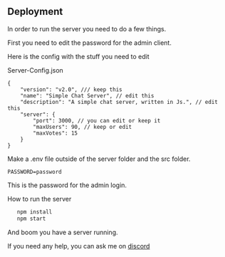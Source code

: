 ## Deployment

In order to run the server you need to do a few things.

First you need to edit the password for the admin client.

Here is the config with the stuff you need to edit

Server-Config.json
```jsonc
{
    "version": "v2.0", /// keep this
    "name": "Simple Chat Server", // edit this
    "description": "A simple chat server, written in Js.", // edit this
    "server": {
        "port": 3000, // you can edit or keep it
        "maxUsers": 90, // keep or edit
        "maxVotes": 15
    }
}
```

Make a .env file outside of the server folder and the src folder.
```
PASSWORD=password
```
This is the password for the admin login.

How to run the server

```bash
   npm install
   npm start
```

And boom you have a server running.

If you need any help, you can ask me on [discord](https://discord.gg/kV8HP2qa2j)